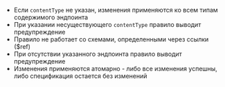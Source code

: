 - Если `contentType` не указан, изменения применяются ко всем типам содержимого эндпоинта
- При указании несуществующего `contentType` правило выводит предупреждение
- Правило не работает со схемами, определенными через ссылки ($ref)
- При отсутствии указанного эндпоинта правило выводит предупреждение
- Изменения применяются атомарно - либо все изменения успешны, либо спецификация остается без изменений